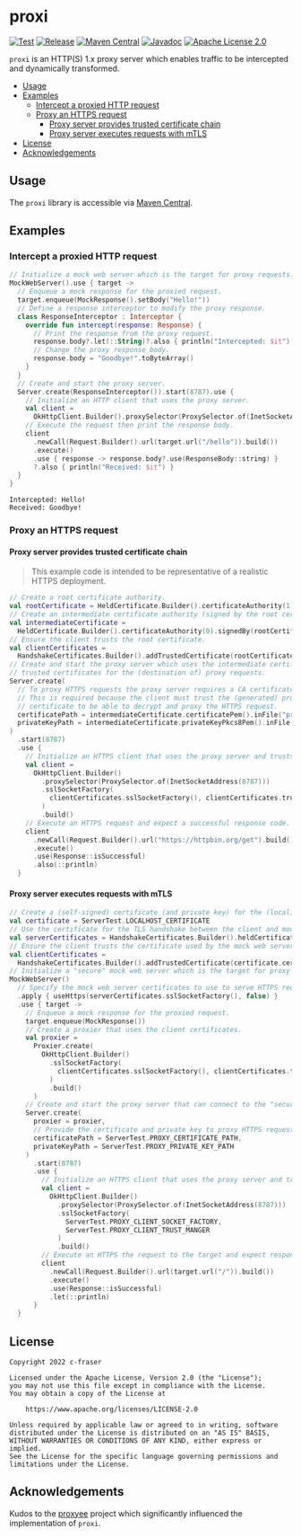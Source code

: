 # proxi

[![Test](https://github.com/c-fraser/proxi/workflows/Test/badge.svg)](https://github.com/c-fraser/proxi/actions)
[![Release](https://img.shields.io/github/v/release/c-fraser/proxi?logo=github&sort=semver)](https://github.com/c-fraser/proxi/releases)
[![Maven Central](https://img.shields.io/maven-central/v/io.github.c-fraser/proxi.svg)](https://search.maven.org/search?q=g:io.github.c-fraser%20AND%20a:proxi)
[![Javadoc](https://javadoc.io/badge2/io.github.c-fraser/proxi/javadoc.svg)](https://javadoc.io/doc/io.github.c-fraser/proxi)
[![Apache License 2.0](https://img.shields.io/badge/License-Apache2-blue.svg)](https://www.apache.org/licenses/LICENSE-2.0)

`proxi` is an HTTP(S) 1.x proxy server which enables traffic to be intercepted and dynamically
transformed.

<!--- TOC -->

* [Usage](#usage)
* [Examples](#examples)
  * [Intercept a proxied HTTP request](#intercept-a-proxied-http-request)
  * [Proxy an HTTPS request](#proxy-an-https-request)
    * [Proxy server provides trusted certificate chain](#proxy-server-provides-trusted-certificate-chain)
    * [Proxy server executes requests with mTLS](#proxy-server-executes-requests-with-mtls)
* [License](#license)
* [Acknowledgements](#acknowledgements)

<!--- END -->

## Usage

The `proxi` library is accessible
via [Maven Central](https://search.maven.org/search?q=g:io.github.c-fraser%20AND%20a:proxi).

## Examples

### Intercept a proxied HTTP request

<!--- TEST_NAME Example01Test --> 

<!--- INCLUDE
import io.github.cfraser.proxi.Interceptor
import io.github.cfraser.proxi.Response
import io.github.cfraser.proxi.Server
import okhttp3.OkHttpClient
import okhttp3.Request
import okhttp3.ResponseBody
import okhttp3.mockwebserver.MockResponse
import okhttp3.mockwebserver.MockWebServer
import java.net.InetSocketAddress
import java.net.ProxySelector

fun runExample01() { 
----- SUFFIX 
}
-->

```kotlin
// Initialize a mock web server which is the target for proxy requests.
MockWebServer().use { target ->
  // Enqueue a mock response for the proxied request.
  target.enqueue(MockResponse().setBody("Hello!"))
  // Define a response interceptor to modify the proxy response.
  class ResponseInterceptor : Interceptor {
    override fun intercept(response: Response) {
      // Print the response from the proxy request.
      response.body?.let(::String)?.also { println("Intercepted: $it") }
      // Change the proxy response body.
      response.body = "Goodbye!".toByteArray()
    }
  }
  // Create and start the proxy server.
  Server.create(ResponseInterceptor()).start(8787).use {
    // Initialize an HTTP client that uses the proxy server.
    val client =
      OkHttpClient.Builder().proxySelector(ProxySelector.of(InetSocketAddress(8787))).build()
    // Execute the request then print the response body. 
    client
      .newCall(Request.Builder().url(target.url("/hello")).build())
      .execute()
      .use { response -> response.body?.use(ResponseBody::string) }
      ?.also { println("Received: $it") }
  }
}
```

```text
Intercepted: Hello!
Received: Goodbye!
```

<!--- KNIT Example01.kt -->
<!--- TEST -->

### Proxy an HTTPS request

#### Proxy server provides trusted certificate chain

> This example code is intended to be representative of a realistic HTTPS deployment.

<!--- TEST_NAME Example02Test --> 

<!--- INCLUDE
import io.github.cfraser.proxi.Server
import io.github.cfraser.proxi.ServerTest.Companion.inFile
import okhttp3.OkHttpClient
import okhttp3.Request
import okhttp3.Response
import okhttp3.tls.HandshakeCertificates
import okhttp3.tls.HeldCertificate
import java.net.InetSocketAddress
import java.net.ProxySelector

fun runExample02() { 
----- SUFFIX 
}
-->

```kotlin
// Create a root certificate authority.
val rootCertificate = HeldCertificate.Builder().certificateAuthority(1).rsa2048().build()
// Create an intermediate certificate authority (signed by the root certificate).
val intermediateCertificate =
  HeldCertificate.Builder().certificateAuthority(0).signedBy(rootCertificate).rsa2048().build()
// Ensure the client trusts the root certificate.
val clientCertificates =
  HandshakeCertificates.Builder().addTrustedCertificate(rootCertificate.certificate).build()
// Create and start the proxy server which uses the intermediate certificate authority to generate
// trusted certificates for the (destination of) proxy requests.
Server.create(
  // To proxy HTTPS requests the proxy server requires a CA certificate and private key.
  // This is required because the client must trust the (generated) proxy server
  // certificate to be able to decrypt and proxy the HTTPS request.
  certificatePath = intermediateCertificate.certificatePem().inFile("proxy.pem"),
  privateKeyPath = intermediateCertificate.privateKeyPkcs8Pem().inFile("proxy.key")
)
  .start(8787)
  .use {
    // Initialize an HTTPS client that uses the proxy server and trusts the root certificate.
    val client =
      OkHttpClient.Builder()
        .proxySelector(ProxySelector.of(InetSocketAddress(8787)))
        .sslSocketFactory(
          clientCertificates.sslSocketFactory(), clientCertificates.trustManager
        )
        .build()
    // Execute an HTTPS request and expect a successful response code.
    client
      .newCall(Request.Builder().url("https://httpbin.org/get").build())
      .execute()
      .use(Response::isSuccessful)
      .also(::println)
  }
```

<!--- KNIT Example02.kt -->
<!--- TEST
true
-->

#### Proxy server executes requests with mTLS

<!--- TEST_NAME Example03Test --> 

<!--- INCLUDE
import io.github.cfraser.proxi.Proxier
import io.github.cfraser.proxi.Server
import io.github.cfraser.proxi.ServerTest
import okhttp3.OkHttpClient
import okhttp3.Request
import okhttp3.Response
import okhttp3.mockwebserver.MockResponse
import okhttp3.mockwebserver.MockWebServer
import okhttp3.tls.HandshakeCertificates
import okhttp3.tls.HeldCertificate
import java.net.InetAddress
import java.net.InetSocketAddress
import java.net.ProxySelector

fun runExample03() { 
----- SUFFIX 
}
-->

```kotlin
// Create a (self-signed) certificate (and private key) for the (local) mock web server.
val certificate = ServerTest.LOCALHOST_CERTIFICATE
// Use the certificate for the TLS handshake between the client and mock web server.
val serverCertificates = HandshakeCertificates.Builder().heldCertificate(certificate).build()
// Ensure the client trusts the certificate used by the mock web server.
val clientCertificates =
  HandshakeCertificates.Builder().addTrustedCertificate(certificate.certificate).build()
// Initialize a "secure" mock web server which is the target for proxy requests.
MockWebServer()
  // Specify the mock web server certificates to use to serve HTTPS requests.
  .apply { useHttps(serverCertificates.sslSocketFactory(), false) }
  .use { target ->
    // Enqueue a mock response for the proxied request.
    target.enqueue(MockResponse())
    // Create a proxier that uses the client certificates.
    val proxier =
      Proxier.create(
        OkHttpClient.Builder()
          .sslSocketFactory(
            clientCertificates.sslSocketFactory(), clientCertificates.trustManager
          )
          .build()
      )
    // Create and start the proxy server that can connect to the "secure" mock web server.
    Server.create(
      proxier = proxier,
      // Provide the certificate and private key to proxy HTTPS requests.
      certificatePath = ServerTest.PROXY_CERTIFICATE_PATH,
      privateKeyPath = ServerTest.PROXY_PRIVATE_KEY_PATH
    )
      .start(8787)
      .use {
        // Initialize an HTTPS client that uses the proxy server and trusts its certificate.
        val client =
          OkHttpClient.Builder()
            .proxySelector(ProxySelector.of(InetSocketAddress(8787)))
            .sslSocketFactory(
              ServerTest.PROXY_CLIENT_SOCKET_FACTORY,
              ServerTest.PROXY_CLIENT_TRUST_MANGER
            )
            .build()
        // Execute an HTTPS the request to the target and expect response to be successful.
        client
          .newCall(Request.Builder().url(target.url("/")).build())
          .execute()
          .use(Response::isSuccessful)
          .let(::println)
      }
  }
```

<!--- KNIT Example03.kt -->
<!--- TEST
true
-->

## License

    Copyright 2022 c-fraser
    
    Licensed under the Apache License, Version 2.0 (the "License");
    you may not use this file except in compliance with the License.
    You may obtain a copy of the License at
    
        https://www.apache.org/licenses/LICENSE-2.0
    
    Unless required by applicable law or agreed to in writing, software
    distributed under the License is distributed on an "AS IS" BASIS,
    WITHOUT WARRANTIES OR CONDITIONS OF ANY KIND, either express or implied.
    See the License for the specific language governing permissions and
    limitations under the License.

## Acknowledgements

Kudos to the [proxyee](https://github.com/monkeyWie/proxyee) project which significantly influenced
the implementation of `proxi`.
